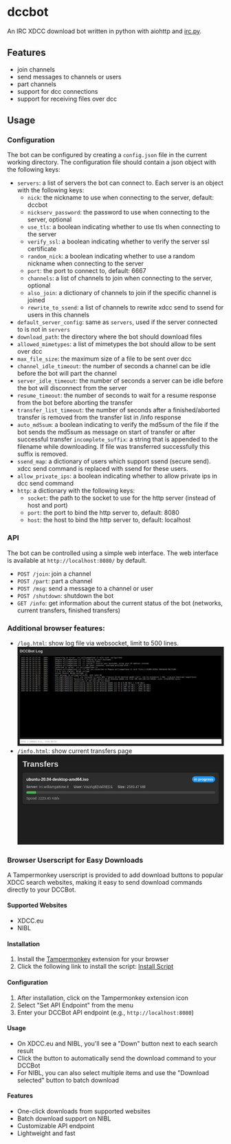 dccbot
========

An IRC XDCC download bot written in python with aiohttp and [irc.py](https://github.com/jaraco/irc).

Features
--------

*   join channels
*   send messages to channels or users
*   part channels
*   support for dcc connections
*   support for receiving files over dcc

Usage
-----

### Configuration

The bot can be configured by creating a `config.json` file in the current working
directory. The configuration file should contain a json object with the following
keys:

*   `servers`: a list of servers the bot can connect to. Each server is an
    object with the following keys:
    *   `nick`: the nickname to use when connecting to the server, default: dccbot
    *   `nickserv_password`: the password to use when connecting to the server, optional
    *   `use_tls`: a boolean indicating whether to use tls when connecting to the
        server
    *   `verify_ssl`: a boolean indicating whether to verify the server ssl certificate
    *   `random_nick`: a boolean indicating whether to use a random nickname when
        connecting to the server
    *   `port`: the port to connect to, default: 6667
    *   `channels`: a list of channels to join when connecting to the server, optional
    *   `also_join`: a dictionary of channels to join if the specific channel is joined
    *   `rewrite_to_ssend`: a list of channels to rewrite xdcc send to ssend for users in this channels
*   `default_server_config`: same as `servers`, used if the server connected to is not in `servers`
*   `download_path`: the directory where the bot should download files
*   `allowed_mimetypes`: a list of mimetypes the bot should allow to be sent
    over dcc
*   `max_file_size`: the maximum size of a file to be sent over dcc
*   `channel_idle_timeout`: the number of seconds a channel can be idle before
    the bot will part the channel
*   `server_idle_timeout`: the number of seconds a server can be idle before
    the bot will disconnect from the server
*   `resume_timeout`: the number of seconds to wait for a resume response from the bot
    before aborting the transfer
*   `transfer_list_timeout`: the number of seconds after a finished/aborted transfer is removed
    from the transfer list in /info response
*   `auto_md5sum`: a boolean indicating to verify the md5sum of the file if
    the bot sends the md5sum as message on start of transfer or after successful transfer
    `incomplete_suffix`: a string that is appended to the filename while downloading.
    If file was transferred successfully this suffix is removed.
*   `ssend_map`: a dictionary of users which support ssend (secure send). xdcc send command is
    replaced with ssend for these users.
*   `allow_private_ips`: a boolean indicating whether to allow private ips in dcc send command
*   `http`: a dictionary with the following keys:
    *   `socket`: the path to the socket to use for the http server (instead of host and port)
    *   `port`: the port to bind the http server to, default: 8080
    *   `host`: the host to bind the http server to, default: localhost


### API

The bot can be controlled using a simple web interface. The web interface is
available at `http://localhost:8080/` by default.

*   `POST /join`: join a channel
*   `POST /part`: part a channel
*   `POST /msg`: send a message to a channel or user
*   `POST /shutdown`: shutdown the bot
*   `GET /info`: get information about the current status of the bot (networks, current transfers, finished transfers)

### Additional browser features:

*   `/log.html`: show log file via websocket, limit to 500 lines.
    ![dccbot log example](./static/dccbot_log.png)
*   `/info.html`: show current transfers page
    ![dccbot transfer example](./static/dccbot_info.png)

### Browser Userscript for Easy Downloads

A Tampermonkey userscript is provided to add download buttons to popular XDCC search websites, making it easy to send download commands directly to your DCCBot.

#### Supported Websites
- XDCC.eu
- NIBL

#### Installation

1. Install the [Tampermonkey](https://www.tampermonkey.net/) extension for your browser
2. Click the following link to install the script: [Install Script](https://raw.githubusercontent.com/luni/dccbot/refs/heads/main/userscript/add-dccbot-btn.js)

#### Configuration

1. After installation, click on the Tampermonkey extension icon
2. Select "Set API Endpoint" from the menu
3. Enter your DCCBot API endpoint (e.g., `http://localhost:8080`)

#### Usage

- On XDCC.eu and NIBL, you'll see a "Down" button next to each search result
- Click the button to automatically send the download command to your DCCBot
- For NIBL, you can also select multiple items and use the "Download selected" button to batch download

#### Features
- One-click downloads from supported websites
- Batch download support on NIBL
- Customizable API endpoint
- Lightweight and fast